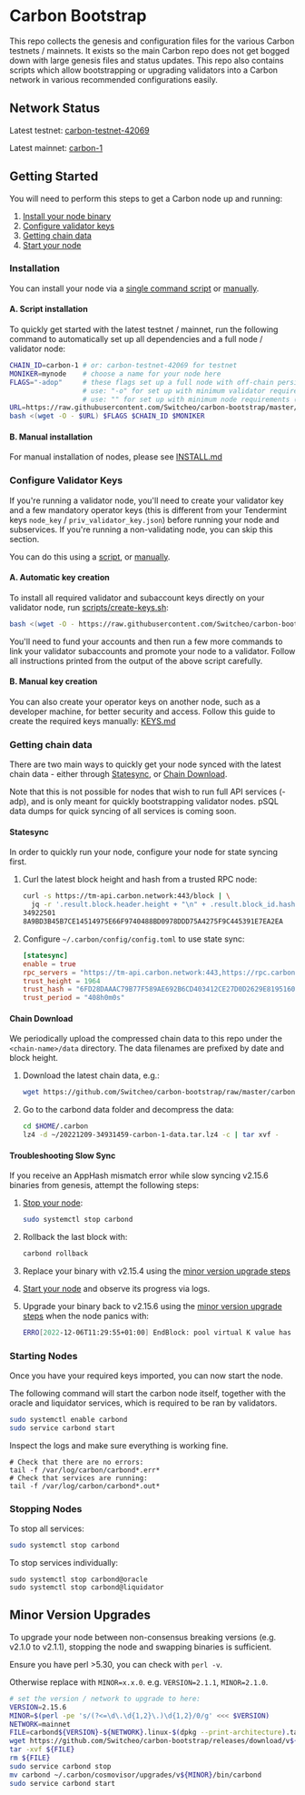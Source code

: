 # Carbon Bootstrap

This repo collects the genesis and configuration files for the various Carbon testnets / mainnets. It exists so the main Carbon repo does not get bogged down with large genesis files and status updates. This repo also contains scripts which allow bootstrapping or upgrading validators into a Carbon network in various recommended configurations easily.

## Network Status

Latest testnet: [carbon-testnet-42069](./carbon-testnet-42069/genesis.json)

Latest mainnet: [carbon-1](./carbon-1/genesis.json)

## Getting Started

You will need to perform this steps to get a Carbon node up and running:

1. [Install your node binary](#installation)
2. [Configure validator keys](#configure-validator-keys)
3. [Getting chain data](#getting-chain-data)
4. [Start your node](#starting-nodes)

### Installation

You can install your node via a [single command script](#a-script-installation) or [manually](#b-manual-installation).

#### A. Script installation

To quickly get started with the latest testnet / mainnet, run the following command to automatically set up all dependencies and a full node / validator node:

```bash
CHAIN_ID=carbon-1 # or: carbon-testnet-42069 for testnet
MONIKER=mynode    # choose a name for your node here
FLAGS="-adop"     # these flags set up a full node with off-chain persistence (supports all APIs),
                  # use: "-o" for set up with minimum validator requirements,
                  # use: "" for set up with minimum node requirements (no extra services)
URL=https://raw.githubusercontent.com/Switcheo/carbon-bootstrap/master/scripts/setup.sh
bash <(wget -O - $URL) $FLAGS $CHAIN_ID $MONIKER
```

#### B. Manual installation

For manual installation of nodes, please see [INSTALL.md](/INSTALL.md)

### Configure Validator Keys

If you're running a validator node, you'll need to create your validator key and a few mandatory operator keys (this is different from your Tendermint keys `node_key` / `priv_validator_key.json`) before running your node and subservices. If you're running a non-validating node, you can skip this section.

You can do this using a [script](#a-automatic-key-creation), or [manually](#b-manual-key-creation).

#### A. Automatic key creation

To install all required validator and subaccount keys directly on your validator node, run [scripts/create-keys.sh](./scripts/create-keys.sh):

```bash
bash <(wget -O - https://raw.githubusercontent.com/Switcheo/carbon-bootstrap/master/scripts/create-keys.sh)
```

You'll need to fund your accounts and then run a few more commands to link your validator subaccounts and promote your node to a validator. Follow all instructions printed from the output of the above script carefully.

#### B. Manual key creation

You can also create your operator keys on another node, such as a developer machine, for better security and access. Follow this guide to create the required keys manually: [KEYS.md](KEYS.md)

### Getting chain data

There are two main ways to quickly get your node synced with the latest chain data - either through [Statesync](#statesync), or [Chain Download](#chain-download).

Note that this is not possible for nodes that wish to run full API services (-adp), and is only meant for quickly bootstrapping validator nodes. pSQL data dumps for quick syncing of all services is coming soon.

#### Statesync

In order to quickly run your node, configure your node for state syncing first.

1. Curl the latest block height and hash from a trusted RPC node:

    ```bash
    curl -s https://tm-api.carbon.network:443/block | \
      jq -r '.result.block.header.height + "\n" + .result.block_id.hash'
    34922501
    8A9BD3B45B7CE14514975E66F9740488BD0978DDD75A4275F9C445391E7EA2EA
    ```

2. Configure `~/.carbon/config/config.toml` to use state sync:

    ```toml
    [statesync]
    enable = true
    rpc_servers = "https://tm-api.carbon.network:443,https://rpc.carbon.blockhunters.org:443"
    trust_height = 1964
    trust_hash = "6FD28DAAAC79B77F589AE692B6CD403412CE27D0D2629E81951607B297696E5B"
    trust_period = "408h0m0s"
    ```

#### Chain Download

We periodically upload the compressed chain data to this repo under the `<chain-name>/data` directory. The data filenames are prefixed by date and block height.

1. Download the latest chain data, e.g.:

    ```bash
    wget https://github.com/Switcheo/carbon-bootstrap/raw/master/carbon-1/data/20221209-34931459-carbon-1-data.tar.lz4
    ```

2. Go to the carbond data folder and decompress the data:

    ```bash
    cd $HOME/.carbon
    lz4 -d ~/20221209-34931459-carbon-1-data.tar.lz4 -c | tar xvf -
    ```

#### Troubleshooting Slow Sync

If you receive an AppHash mismatch error while slow syncing v2.15.6 binaries from genesis, attempt the following steps:

1. [Stop your node](#stopping-nodes):

    ```bash
    sudo systemctl stop carbond
    ```

2. Rollback the last block with:

    ```bash
    carbond rollback
    ```

3. Replace your binary with v2.15.4 using the [minor version upgrade steps](#minor-version-upgrades)

4. [Start your node](#starting-nodes) and observe its progress via logs.

5. Upgrade your binary back to v2.15.6 using the [minor version upgrade steps](#minor-version-upgrades) when the node panics with:

    ```bash
    ERRO[2022-12-06T11:29:55+01:00] EndBlock: pool virtual K value has reduced!, stack: goroutine 1 [running]:
    ```

### Starting Nodes

Once you have your required keys imported, you can now start the node.

The following command will start the carbon node itself, together with the oracle and liquidator services, which is required to be ran by validators.

```bash
sudo systemctl enable carbond
sudo service carbond start
```

Inspect the logs and make sure everything is working fine.

```shell
# Check that there are no errors:
tail -f /var/log/carbon/carbond*.err*
# Check that services are running:
tail -f /var/log/carbon/carbond*.out*
```

### Stopping Nodes

To stop all services:

```bash
sudo systemctl stop carbond
```

To stop services individually:

```shell
sudo systemctl stop carbond@oracle
sudo systemctl stop carbond@liquidator
```

## Minor Version Upgrades

To upgrade your node between non-consensus breaking versions (e.g. v2.1.0 to v2.1.1), stopping the node and swapping binaries is sufficient.

Ensure you have perl >5.30, you can check with `perl -v`.

Otherwise replace with `MINOR=x.x.0`. e.g. `VERSION=2.1.1`, `MINOR=2.1.0`.

```bash
# set the version / network to upgrade to here:
VERSION=2.15.6
MINOR=$(perl -pe 's/(?<=\d\.\d{1,2}\.)\d{1,2}/0/g' <<< $VERSION)
NETWORK=mainnet
FILE=carbond${VERSION}-${NETWORK}.linux-$(dpkg --print-architecture).tar.gz
wget https://github.com/Switcheo/carbon-bootstrap/releases/download/v${VERSION}/${FILE}
tar -xvf ${FILE}
rm ${FILE}
sudo service carbond stop
mv carbond ~/.carbon/cosmovisor/upgrades/v${MINOR}/bin/carbond
sudo service carbond start
```
